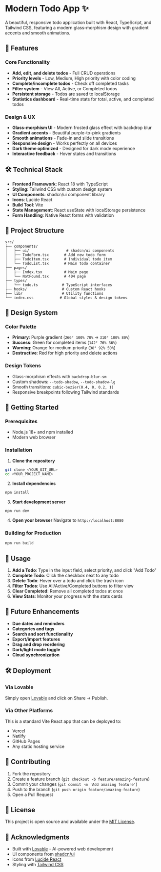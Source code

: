 # Modern Todo App ✨

A beautiful, responsive todo application built with React, TypeScript, and Tailwind CSS, featuring a modern glass-morphism design with gradient accents and smooth animations.

## 🚀 Features

### Core Functionality
- **Add, edit, and delete todos** - Full CRUD operations
- **Priority levels** - Low, Medium, High priority with color coding
- **Complete/incomplete todos** - Check off completed tasks
- **Filter system** - View All, Active, or Completed todos
- **Persistent storage** - Todos are saved to localStorage
- **Statistics dashboard** - Real-time stats for total, active, and completed todos

### Design & UX
- **Glass-morphism UI** - Modern frosted glass effect with backdrop blur
- **Gradient accents** - Beautiful purple-to-pink gradients
- **Smooth animations** - Fade-in and slide transitions
- **Responsive design** - Works perfectly on all devices
- **Dark theme optimized** - Designed for dark mode experience
- **Interactive feedback** - Hover states and transitions

## 🛠 Technical Stack

- **Frontend Framework**: React 18 with TypeScript
- **Styling**: Tailwind CSS with custom design system
- **UI Components**: shadcn/ui component library
- **Icons**: Lucide React
- **Build Tool**: Vite
- **State Management**: React useState with localStorage persistence
- **Form Handling**: Native React forms with validation

## 📁 Project Structure

```
src/
├── components/
│   ├── ui/                 # shadcn/ui components
│   ├── TodoForm.tsx       # Add new todo form
│   ├── TodoItem.tsx       # Individual todo item
│   └── TodoList.tsx       # Main todo container
├── pages/
│   ├── Index.tsx          # Main page
│   └── NotFound.tsx       # 404 page
├── types/
│   └── todo.ts           # TypeScript interfaces
├── hooks/                # Custom React hooks
├── lib/                  # Utility functions
└── index.css            # Global styles & design tokens
```

## 🎨 Design System

### Color Palette
- **Primary**: Purple gradient (`266° 100% 70%` → `310° 100% 80%`)
- **Success**: Green for completed items (`142° 76% 36%`)
- **Warning**: Orange for medium priority (`38° 92% 50%`)
- **Destructive**: Red for high priority and delete actions

### Design Tokens
- Glass-morphism effects with `backdrop-blur-sm`
- Custom shadows: `--todo-shadow`, `--todo-shadow-lg`
- Smooth transitions: `cubic-bezier(0.4, 0, 0.2, 1)`
- Responsive breakpoints following Tailwind standards

## 🚀 Getting Started

### Prerequisites
- Node.js 18+ and npm installed
- Modern web browser

### Installation

1. **Clone the repository**
```bash
git clone <YOUR_GIT_URL>
cd <YOUR_PROJECT_NAME>
```

2. **Install dependencies**
```bash
npm install
```

3. **Start development server**
```bash
npm run dev
```

4. **Open your browser**
Navigate to `http://localhost:8080`

### Building for Production
```bash
npm run build
```

## 📱 Usage

1. **Add a Todo**: Type in the input field, select priority, and click "Add Todo"
2. **Complete Todo**: Click the checkbox next to any todo
3. **Delete Todo**: Hover over a todo and click the trash icon
4. **Filter Todos**: Use All/Active/Completed buttons to filter view
5. **Clear Completed**: Remove all completed todos at once
6. **View Stats**: Monitor your progress with the stats cards

## 🎯 Future Enhancements

- **Due dates and reminders**
- **Categories and tags**
- **Search and sort functionality**
- **Export/import features**
- **Drag and drop reordering**
- **Dark/light mode toggle**
- **Cloud synchronization**

## 🛠 Deployment

### Via Lovable
Simply open [Lovable](https://lovable.dev) and click on Share → Publish.

### Via Other Platforms
This is a standard Vite React app that can be deployed to:
- Vercel
- Netlify
- GitHub Pages
- Any static hosting service

## 🤝 Contributing

1. Fork the repository
2. Create a feature branch (`git checkout -b feature/amazing-feature`)
3. Commit your changes (`git commit -m 'Add amazing feature'`)
4. Push to the branch (`git push origin feature/amazing-feature`)
5. Open a Pull Request

## 📄 License

This project is open source and available under the [MIT License](LICENSE).

## 🙏 Acknowledgments

- Built with [Lovable](https://lovable.dev) - AI-powered web development
- UI components from [shadcn/ui](https://ui.shadcn.com)
- Icons from [Lucide React](https://lucide.dev)
- Styling with [Tailwind CSS](https://tailwindcss.com)
